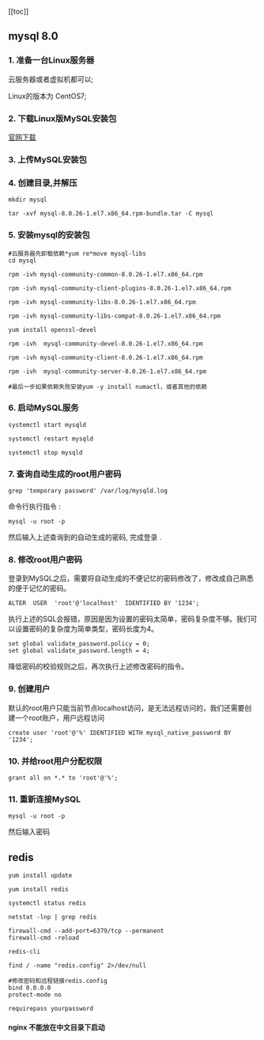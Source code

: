 [[toc]]
## mysql 8.0
### 1. 准备一台Linux服务器

云服务器或者虚拟机都可以;

Linux的版本为 CentOS7;

### 2. 下载Linux版MySQL安装包

[官网下载](https://downloads.mysql.com/archives/community/)



### 3. 上传MySQL安装包



### 4. 创建目录,并解压

``` shell
mkdir mysql

tar -xvf mysql-8.0.26-1.el7.x86_64.rpm-bundle.tar -C mysql
```



### 5. 安装mysql的安装包

``` shell
#云服务器先卸载依赖*yum re*move mysql-libs
cd mysql

rpm -ivh mysql-community-common-8.0.26-1.el7.x86_64.rpm 

rpm -ivh mysql-community-client-plugins-8.0.26-1.el7.x86_64.rpm 

rpm -ivh mysql-community-libs-8.0.26-1.el7.x86_64.rpm 

rpm -ivh mysql-community-libs-compat-8.0.26-1.el7.x86_64.rpm

yum install openssl-devel

rpm -ivh  mysql-community-devel-8.0.26-1.el7.x86_64.rpm

rpm -ivh mysql-community-client-8.0.26-1.el7.x86_64.rpm

rpm -ivh  mysql-community-server-8.0.26-1.el7.x86_64.rpm

#最后一步如果依赖失败安装yum -y install numactl，或者其他的依赖

```



### 6. 启动MySQL服务

``` shellc
systemctl start mysqld

systemctl restart mysqld

systemctl stop mysqld
```


### 7. 查询自动生成的root用户密码

``` shell
grep 'temporary password' /var/log/mysqld.log
```

命令行执行指令 :

``` shell
mysql -u root -p
```

然后输入上述查询到的自动生成的密码, 完成登录 .



### 8. 修改root用户密码

登录到MySQL之后，需要将自动生成的不便记忆的密码修改了，修改成自己熟悉的便于记忆的密码。

``` shell
ALTER  USER  'root'@'localhost'  IDENTIFIED BY '1234';
```

执行上述的SQL会报错，原因是因为设置的密码太简单，密码复杂度不够。我们可以设置密码的复杂度为简单类型，密码长度为4。

``` shell
set global validate_password.policy = 0;
set global validate_password.length = 4;
```

降低密码的校验规则之后，再次执行上述修改密码的指令。



### 9. 创建用户

默认的root用户只能当前节点localhost访问，是无法远程访问的，我们还需要创建一个root账户，用户远程访问

``` shell
create user 'root'@'%' IDENTIFIED WITH mysql_native_password BY '1234';
```



### 10. 并给root用户分配权限

``` shell
grant all on *.* to 'root'@'%';
```



### 11. 重新连接MySQL

``` shell
mysql -u root -p
```

然后输入密码



## redis
``` shell
yum install update

yum install redis

systemctl status redis

netstat -lnp | grep redis

firewall-cmd --add-port=6379/tcp --permanent
firewall-cmd -reload

redis-cli

find / -name "redis.config" 2>/dev/null

#修改密码和远程链接redis.config
bind 0.0.0.0
protect-mode no

requirepass yourpassword
```

#### nginx 不能放在中文目录下启动